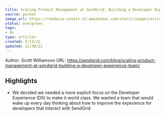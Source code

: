```yaml
---
title: Scaling Product Management at SendGrid: Building a Developer Experience Team
source: pocket
image_url: https://readwise-assets.s3.amazonaws.com/static/images/article3.5c705a01b476.png
status: evergreen
tags: 
- dx 
type: articles
created: 5/13/22
updated: 11/30/21
---
```


Author: Scott Williamson
URL: https://sendgrid.com/blog/scaling-product-management-at-sendgrid-building-a-developer-experience-team/

## Highlights
- We decided we needed a more explicit focus on the Developer Experience (DX) to make it world class. We wanted a team that would wake up every day thinking about how to improve the experience for developers that interact with SendGrid
